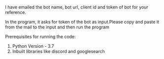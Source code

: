 I have emailed the bot name, bot url, client id and token of bot for your reference.

In the program, it asks for token of the bot as input.Please copy and paste it from the mail to the input and then run the program

Prerequisites for running the code:

1. Python Version - 3.7
2. Inbuilt libraries like discord and googlesearch
